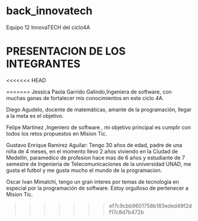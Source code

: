 # back_innovatech
Equipo 12 InnovaTECH del ciclo4A

# PRESENTACION DE LOS INTEGRANTES
<<<<<<< HEAD

=======
Jessica Paola Garrido Galindo,Ingeniera de software, con muchas ganas de fortalecer mis conocimientos en este ciclo 4A.

Diego Agudelo, docente de matemáticas, amante de la programación, llegar a la meta es el objetivo.

Felipe Martinez ,Ingeniero de software , mi objetivo principal es cumplir con todos los retos propuestos en  Mision Tic.

Gustavo Enrique Ramirez Aguilar: Tengo 30 años de edad, padre de una niña de 4 meses, en el momento llevo 2 años viviendo en la Ciudad de Medellin, paramedico de profesion hace mas de 6 años y estudiante de 7 semestre de Ingenieria de Telecomunicaciones de la universidad UNAD, me gusta el futbol  y me gusta mucho el mundo de la programacion.

Oscar Ivan Mimalchi, tengo un gran interes por temas de tecnologia en especial por la programación de software. Estoy orgulloso de pertenecer a Mision Tic.

>>>>>>> ef7c9cbb9601758b183eded49f2df17c8d7b472b
